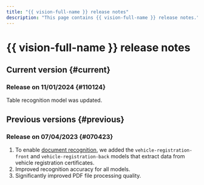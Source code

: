 ```yaml
---
title: "{{ vision-full-name }} release notes"
description: "This page contains {{ vision-full-name }} release notes."
---
```


# {{ vision-full-name }} release notes

## Current version {#current}

### Release on 11/01/2024 {#110124}

Table recognition model was updated.

## Previous versions {#previous}

### Release on 07/04/2023 {#070423}

1. To enable [document recognition](concepts/ocr/template-recognition.md), we added the `vehicle-registration-front` and `vehicle-registration-back` models that extract data from vehicle registration certificates.
1. Improved recognition accuracy for all models.
1. Significantly improved PDF file processing quality.

